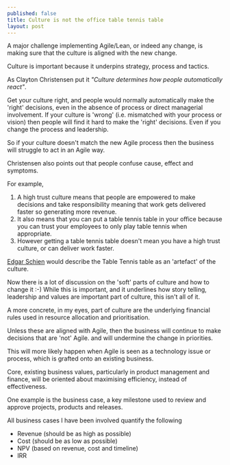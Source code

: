 ```yaml
---
published: false
title: Culture is not the office table tennis table
layout: post
---
```

A major challenge implementing Agile/Lean, or indeed any change, is making sure that the culture is aligned with the new change.

Culture is important because it underpins strategy, process and tactics. 

As Clayton Christensen put it _"Culture determines how people automatically react"_.

Get your culture right, and people would normally automatically make the 'right' decisions, even in the absence of process or direct managerial involvement.
If your culture is 'wrong' (i.e. mismatched with your process or vision) then people will find it hard to make the 'right' decisions. Even if you change the process and leadership. 

So if your culture doesn't match the new Agile process then the business will struggle to act in an Agile way.

Christensen also points out that people confuse cause, effect and symptoms. 

For example, 
1. A high trust culture means that people are empowered to make decisions and take responsibility meaning that work gets delivered faster so generating more revenue.
2. It also means that you can put a table tennis table in your office because you can trust your employees to only play table tennis when appropriate.
3. However getting a table tennis table doesn't mean you have a high trust culture, or can deliver work faster.

[Edgar Schien](https://en.wikipedia.org/wiki/Edgar_Schein) would describe the Table Tennis table as an 'artefact' of the culture.

Now there is a lot of discussion on the 'soft' parts of culture and how to change it :-) While this is important, and it underlines how story telling, leadership and values are important part of culture, this isn't all of it.

A more concrete, in my eyes, part of culture are the underlying financial rules used in resource allocation and prioritisation.

Unless these are aligned with Agile, then the business will continue to make decisions that are 'not' Agile. and will undermine the change in priorities.

This will more likely happen when Agile is seen as a technology issue or process, which is grafted onto an existing business.

Core, existing business values, particularly in product management and finance, will be oriented about maximising efficiency, instead of effectiveness.

One example is the business case, a key milestone used to review and approve projects, products and releases. 

All business cases I have been involved quantify the following
- Revenue (should be as high as possible)
- Cost (should be as low as possible)
- NPV (based on revenue, cost and timeline)
- IRR


